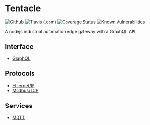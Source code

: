 # Tentacle

[![GitHub](https://img.shields.io/github/license/joyja/tentacle)](https://github.com/joyja/tentacle/blob/master/LICENSE)
![Travis (.com)](https://img.shields.io/travis/com/joyja/tentacle)
[![Coverage Status](https://coveralls.io/repos/github/joyja/tentacle/badge.svg)](https://coveralls.io/github/joyja/tentacle)
[![Known Vulnerabilities](https://snyk.io/test/github/joyja/tentacle/badge.svg?targetFile=package.json)](https://snyk.io/test/github/joyja/tentacle?targetFile=package.json)

A nodejs industrial automation edge gateway with a GraphQL API.

## Interface

- [GraphQL](https://github.com/prisma-labs/graphql-yoga)

## Protocols

- [Ethernet/IP](https://github.com/cmseaton42/node-ethernet-ip)
- [Modbus/TCP](https://github.com/yaacov/node-modbus-serial)

## Services

- [MQTT](https://github.com/eclipse/tahu/tree/master/client_libraries/javascript/sparkplug-client)

